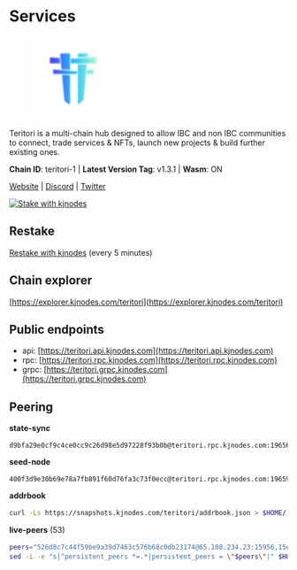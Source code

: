 # Services

<figure><img src="https://raw.githubusercontent.com/kj89/cosmos-images/main/logos/teritori.png" width="150" alt=""><figcaption></figcaption></figure>

Teritori is a multi-chain hub designed to allow IBC and non IBC communities  to connect, trade services & NFTs, launch new projects & build further existing ones.

**Chain ID**: teritori-1 | **Latest Version Tag**: v1.3.1 | **Wasm**: ON

[Website](https://teritori.com) | [Discord](https://discord.gg/teritori) | [Twitter](https://twitter.com/TeritoriNetwork)

[![Stake with kjnodes](https://i.ibb.co/cr44Q8j/button-stake-with-kjnodes.png)](https://restake.app/teritori/torivaloper184ln03hkpt75uhrrr26f66kvcqvf4yn4nc2xjm)

## Restake

[Restake with kjnodes](https://restake.app/teritori/torivaloper184ln03hkpt75uhrrr26f66kvcqvf4yn4nc2xjm) (every 5 minutes)
## Chain explorer
[https://explorer.kjnodes.com/teritori](https://explorer.kjnodes.com/teritori)

## Public endpoints

* api: [https://teritori.api.kjnodes.com](https://teritori.api.kjnodes.com)
* rpc: [https://teritori.rpc.kjnodes.com](https://teritori.rpc.kjnodes.com)
* grpc: [https://teritori.grpc.kjnodes.com](https://teritori.grpc.kjnodes.com)

## Peering

**state-sync**

```text
d9bfa29e0cf9c4ce0cc9c26d98e5d97228f93b0b@teritori.rpc.kjnodes.com:19656
```

**seed-node**

```text
400f3d9e30b69e78a7fb891f60d76fa3c73f0ecc@teritori.rpc.kjnodes.com:19659
```

**addrbook**
```bash
curl -Ls https://snapshots.kjnodes.com/teritori/addrbook.json > $HOME/.teritorid/config/addrbook.json
```

**live-peers** (53)
```bash
peers="526d8c7c44f59be9a39d7463c576b68c0db23174@65.108.234.23:15956,15e9e6356b6208943482b2a69cc8375b4e1b77e4@95.216.220.113:26656,3bd3a20d7c8a26a20927289a7a6bffecf71de53e@51.81.155.97:10856,6ef7a8bc7a3cc0856594f12570e8f2282a099dcf@65.109.93.152:26796,89757803f40da51678451735445ad40d5b15e059@134.65.192.221:26656,e3374c3d25a36f06662fa150043e5e6529d11570@88.198.32.17:31656,35de81a10ed992e427e6eb1d0d9ec3622d0f37fe@193.70.47.90:15956,3178ac8fffd269325500c95679d58d5e8ec61746@198.244.213.94:22956,41caa4106f68977e3a5123e56f57934a2d34a1c1@185.16.38.210:27166,d956d6180e96c62315a777b1a3ed8f1ebf873e80@38.242.232.202:29656,ebc272824924ea1a27ea3183dd0b9ba713494f83@95.214.52.139:27166,623720576706fab7cf29e6a37aed39b9852d68f0@65.109.69.154:36656,920f32f409bbb18b641cdc9513545e2e016c2c62@142.132.203.60:26656,2b4f46e601fb4ede2a0c98976337e3afdaa50dac@65.108.238.102:15956,c670830fdf60374f008fa4a4eb851deddcdaef5b@65.109.88.107:46656,51eaf493facf36754411baa4f7b89355bd9cb3e7@195.201.63.87:42666,106490318e51355bc6d72e7941a0080f8b8256b9@185.16.39.14:26656,406fc7fe86ba396cb7fc8616c546f21a1d3c51cd@89.58.57.158:26656,722b63e6c65628b929f22013dcbcde980210cb44@176.9.127.54:26656,e726816f42831689eab9378d5d577f1d06d25716@176.9.188.21:26656,5a98d637a16b16bf425a4a785c9d11a7d1e5b8a0@65.21.131.215:26736,12101148702a99298a971b310286e64bc7bb6135@65.109.23.182:38026,44b2bf9d970aece0531d3d939c5c546a7ac9201a@34.219.76.190:26656,82ebb17ddac20928fb8107201dad9f5aea7f9132@198.244.200.3:26656,63c28f10976800fd783930067d3d3a4eef358b28@173.215.85.171:20070,0e189bbc6db606a14950a0e59641b798a255c3c8@65.109.37.154:3000,0b27217386756577e1eadf00c4169dc8f041e522@51.210.7.219:26656,a8abf12f9b69a7d80999efe0aaafe5fcb28294d4@52.35.72.210:26656,409c8a2b94d3835419127521347355ae47f07dd3@5.181.190.157:27656,c12c1ed98ab1f24266980c1f05ed0ca8812ca7aa@95.217.192.230:16656,6085c32b26fb1baa4b16b426f5d56f2fff81cfc7@135.181.165.246:26656,2aab2f1c2c9b2a74c05ff53107f53b9b5cf75e6c@195.189.96.121:51656,669470aba9778ccccd07127115dcdc30e141d7ae@65.108.232.248:33656,ec4126b26336cd61b335345df4ff2a3fbb79338a@65.109.92.240:20026,b336b83d9bab0b8cf96a3833efcbc196fab63fdd@212.95.51.215:36656,3594b73f909a9c4b87cfe6a361ef8b2b51124dd5@65.109.69.59:15956,e1b058e5cfa2b836ddaa496b10911da62dcf182e@138.201.8.248:26656,4b04b3d164dc6dd5bb555a7a106a8d314f30516f@65.21.136.170:53656,78815c81331c114cd508dae3a012f0d3e5e2b966@185.119.118.117:3000,5057950d34b67a67325f02949703388c4a35c1dd@154.53.59.87:19656,8f28518afd31a42ea81bb3232a50ab0cec4dcdf7@51.158.236.131:26656,8ac41af54dfd91c41de71cde222a55670f2f405d@141.95.65.73:15956,856c165de82fbd0489df9ec6ffaa0958c620e073@198.244.179.127:26656,28e699a203996117d5b66fe0ed686a608d8d8c3a@95.211.196.113:26656,59d7b82880f319283d8f0314f20ddc98aa7b2cf8@174.45.46.27:26626,ce3baba928ae06cd3ff0af20aec888a82ddffef7@54.37.129.171:26656,d29bed885306037dbe219278415025a2ea8880a4@51.159.153.113:26656,992b8ab3e7b0ff4025be3082a3bf72107580bd49@65.109.106.172:36656,46b7ae20e3cc4264076a91c3601f3894a021a80d@65.108.6.45:36656,d40face481bc00a617d9a29c39be412a776e28c2@116.202.36.240:10656,ca0d6b49b304c5f1c629809795f50440d5710b40@159.89.40.188:26656,d9bfa29e0cf9c4ce0cc9c26d98e5d97228f93b0b@65.109.88.38:19656,ad347ea1ec920d12ccda2341348bcc89687739ef@88.99.164.158:38026"
sed -i -e "s|^persistent_peers *=.*|persistent_peers = \"$peers\"|" $HOME/.teritorid/config/config.toml
```
